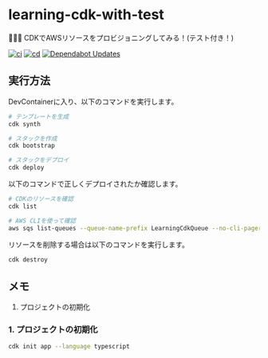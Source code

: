 # learning-cdk-with-test

📯📯📯 CDKでAWSリソースをプロビジョニングしてみる！(テスト付き！)  

[![ci](https://github.com/osawa-koki/learning-cdk-with-test/actions/workflows/ci.yml/badge.svg)](https://github.com/osawa-koki/learning-cdk-with-test/actions/workflows/ci.yml)
[![cd](https://github.com/osawa-koki/learning-cdk-with-test/actions/workflows/cd.yml/badge.svg)](https://github.com/osawa-koki/learning-cdk-with-test/actions/workflows/cd.yml)
[![Dependabot Updates](https://github.com/osawa-koki/learning-cdk-with-test/actions/workflows/dependabot/dependabot-updates/badge.svg)](https://github.com/osawa-koki/learning-cdk-with-test/actions/workflows/dependabot/dependabot-updates)

## 実行方法

DevContainerに入り、以下のコマンドを実行します。  

```bash
# テンプレートを生成
cdk synth

# スタックを作成
cdk bootstrap

# スタックをデプロイ
cdk deploy
```

以下のコマンドで正しくデプロイされたか確認します。  

```bash
# CDKのリソースを確認
cdk list

# AWS CLIを使って確認
aws sqs list-queues --queue-name-prefix LearningCdkQueue --no-cli-pager
```

リソースを削除する場合は以下のコマンドを実行します。  

```bash
cdk destroy
```

## メモ

1. プロジェクトの初期化

### 1. プロジェクトの初期化

```bash
cdk init app --language typescript
```
